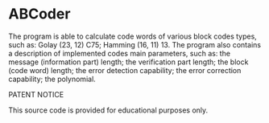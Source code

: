 # ABCoder

The program is able to calculate code words of various block codes types, such as:
Golay (23, 12) C75;
Hamming (16, 11) 13.
The program also contains a description of implemented codes main parameters, such as:
the message (information part) length;
the verification part length;
the block (code word) length;
the error detection capability;
the error correction capability;
the polynomial.

PATENT NOTICE

This source code is provided for educational purposes only.
